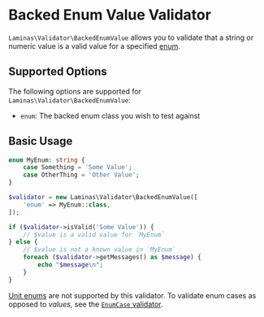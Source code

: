 # Backed Enum Value Validator

`Laminas\Validator\BackedEnumValue` allows you to validate that a string or numeric value is a valid value for a specified [enum](https://www.php.net/manual/language.enumerations.php).

## Supported Options

The following options are supported for `Laminas\Validator\BackedEnumValue`:

- `enum`: The backed enum class you wish to test against

## Basic Usage

```php
enum MyEnum: string {
    case Something = 'Some Value';
    case OtherThing = 'Other Value';
}

$validator = new Laminas\Validator\BackedEnumValue([
    'enum' => MyEnum::class,
]);

if ($validator->isValid('Some Value')) {
    // $value is a valid value for `MyEnum`
} else {
    // $value is not a known value in `MyEnum`
    foreach ($validator->getMessages() as $message) {
        echo "$message\n";
    }
}
```

[Unit enums](https://www.php.net/manual/language.enumerations.basics.php) are not supported by this validator. To validate enum cases as opposed to _values_, see the [`EnumCase` validator](enum-case.md).
